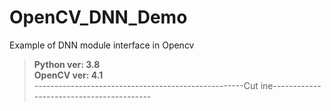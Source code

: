 # OpenCV_DNN_Demo
Example of DNN module interface in Opencv  
>**Python ver: 3.8**  
>**OpenCV ver: 4.1**  
----------------------------------------------------Cut ine-----------------------------------------


